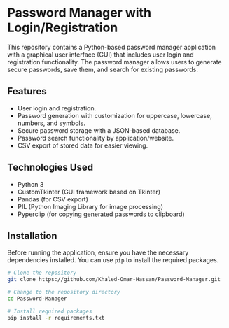 # Password Manager with Login/Registration

This repository contains a Python-based password manager application with a graphical user interface (GUI) that includes user login and registration functionality. The password manager allows users to generate secure passwords, save them, and search for existing passwords.

## Features

- User login and registration.
- Password generation with customization for uppercase, lowercase, numbers, and symbols.
- Secure password storage with a JSON-based database.
- Password search functionality by application/website.
- CSV export of stored data for easier viewing.

## Technologies Used

- Python 3
- CustomTkinter (GUI framework based on Tkinter)
- Pandas (for CSV export)
- PIL (Python Imaging Library for image processing)
- Pyperclip (for copying generated passwords to clipboard)

## Installation

Before running the application, ensure you have the necessary dependencies installed. You can use `pip` to install the required packages.

```bash
# Clone the repository
git clone https://github.com/Khaled-Omar-Hassan/Password-Manager.git

# Change to the repository directory
cd Password-Manager

# Install required packages
pip install -r requirements.txt
